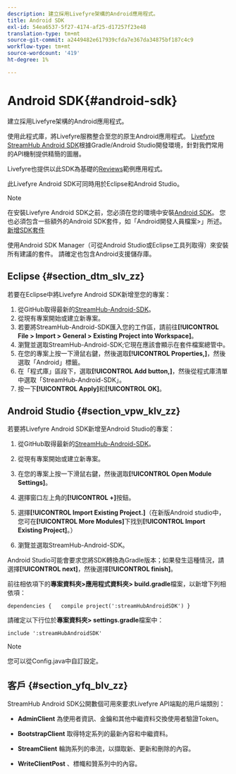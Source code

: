 ```yaml
---
description: 建立採用Livefyre架構的Android應用程式。
title: Android SDK
exl-id: 54ea6537-5f27-4174-af25-d17257f23e48
translation-type: tm+mt
source-git-commit: a2449482e617939cfda7e367da34875bf187c4c9
workflow-type: tm+mt
source-wordcount: '419'
ht-degree: 1%

---
```


# Android SDK{#android-sdk}

建立採用Livefyre架構的Android應用程式。

使用此程式庫，將Livefyre服務整合至您的原生Android應用程式。 [Livefyre StreamHub Android SDK](https://github.com/Livefyre/StreamHub-Android-SDK)根據Gradle/Android Studio開發環境，針對我們常用的API機制提供精簡的圖層。

Livefyre也提供以此SDK為基礎的[Reviews](https://github.com/Livefyre/StreamHub-iOS-Reviews-App)範例應用程式。

此Livefyre Android SDK可同時用於Eclipse和Android Studio。

>[!NOTE]
>
>在安裝Livefyre Android SDK之前，您必須在您的環境中安裝[Android SDK](https://developer.android.com/sdk/index.html)。 您也必須包含一些額外的Android SDK套件，如「Android開發人員檔案>」所述。
>[新增SDK套件](https://developer.android.com/sdk/installing/adding-packages.html)

使用Android SDK Manager（可從Android Studio或Eclipse工具列取得）來安裝所有建議的套件。 請確定也包含Android支援儲存庫。

## Eclipse {#section_dtm_slv_zz}

若要在Eclipse中將Livefyre Android SDK新增至您的專案：

1. 從GitHub取得最新的[StreamHub-Android-SDK](https://github.com/Livefyre/StreamHub-Android-SDK)。
1. 從現有專案開始或建立新專案。
1. 若要將StreamHub-Android-SDK匯入您的工作區，請前往&#x200B;**[!UICONTROL File > Import > General > Existing Project into Workspace]**。
1. 瀏覽並選取StreamHub-Android-SDK;它現在應該會顯示在套件檔案總管中。
1. 在您的專案上按一下滑鼠右鍵，然後選取&#x200B;**[!UICONTROL Properties,]**，然後選取「Android」標籤。
1. 在「程式庫」區段下，選取&#x200B;**[!UICONTROL Add button,]**，然後從程式庫清單中選取「StreamHub-Android-SDK」。
1. 按一下&#x200B;**[!UICONTROL Apply]**&#x200B;和&#x200B;**[!UICONTROL OK]**。

## Android Studio {#section_vpw_klv_zz}

若要將Livefyre Android SDK新增至Android Studio的專案：

1. 從GitHub取得最新的[StreamHub-Android-SDK](https://github.com/Livefyre/StreamHub-Android-SDK)。
1. 從現有專案開始或建立新專案。
1. 在您的專案上按一下滑鼠右鍵，然後選取&#x200B;**[!UICONTROL Open Module Settings]**。
1. 選擇窗口左上角的&#x200B;**[!UICONTROL +]**&#x200B;按鈕。
1. 選擇&#x200B;**[!UICONTROL Import Existing Project.]**（在新版Android studio中，您可在&#x200B;**[!UICONTROL More Modules]**&#x200B;下找到&#x200B;**[!UICONTROL Import Existing Project]**。）

1. 瀏覽並選取StreamHub-Android-SDK。

Android Studio可能會要求您將SDK轉換為Gradle版本；如果發生這種情況，請選擇&#x200B;**[!UICONTROL next]**，然後選擇&#x200B;**[!UICONTROL finish]**。

前往相依項下的&#x200B;**專案資料夾>應用程式資料夾> build.gradle**&#x200B;檔案，以新增下列相依項：

```
dependencies {   compile project(':streamHubAndroidSDK') } 
```

請確定以下行位於&#x200B;**專案資料夾> settings.gradle**&#x200B;檔案中：

```
include ':streamHubAndroidSDK' 
```

>[!NOTE]
>
>您可以從Config.java中自訂設定。

## 客戶 {#section_yfq_blv_zz}

StreamHub Android SDK公開數個可用來要求Livefyre API端點的用戶端類別：

* **AdminClient** 為使用者資訊、金鑰和其他中繼資料交換使用者驗證Token。

* **BootstrapClient** 取得特定系列的最新內容和中繼資料。

* **StreamClient** 輪詢系列的串流，以擷取新、更新和刪除的內容。

* **WriteClientPost** 、標幟和贊系列中的內容。
